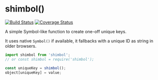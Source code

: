 # shimbol()

[![Build Status](https://travis-ci.com/WebReflection/shimbol.svg?branch=master)](https://travis-ci.com/WebReflection/shimbol) [![Coverage Status](https://coveralls.io/repos/github/WebReflection/shimbol/badge.svg?branch=master)](https://coveralls.io/github/WebReflection/shimbol?branch=master)

A simple Symbol-like function to create one-off unique keys.

It uses native `Symbol()` if available, it fallbacks with a unique ID as string in older browsers.

```js
import shimbol from 'shimbol';
// or const shimbol = require('shimbol');

const uniqueKey = shimbol();
object[uniqueKey] = value;
```